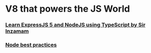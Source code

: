 # V8 that powers the JS World

### [Learn ExpressJS 5 and NodeJS using TypeScript by Sir Inzamam](https://github.com/panacloud/learn-typed-express/)

### [Node best practices](https://github.com/goldbergyoni/nodebestpractices)
